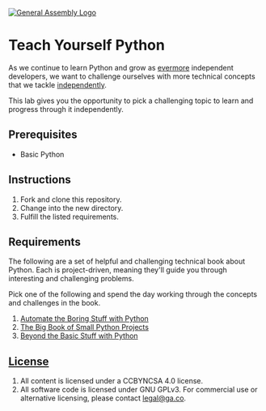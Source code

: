 [![General Assembly Logo](https://camo.githubusercontent.com/1a91b05b8f4d44b5bbfb83abac2b0996d8e26c92/687474703a2f2f692e696d6775722e636f6d2f6b6538555354712e706e67)](https://generalassemb.ly/education/web-development-immersive)

# Teach Yourself Python

As we continue to learn Python and grow as
[evermore](https://www.youtube.com/watch?v=EXLgZZE072g) independent developers,
we want to challenge ourselves with more technical concepts that we tackle
[independently](https://www.youtube.com/watch?v=dQw4w9WgXcQ).

This lab gives you the opportunity to pick a challenging topic to learn and
progress through it independently.

## Prerequisites

- Basic Python

## Instructions

1.  Fork and clone this repository.
1.  Change into the new directory.
1.  Fulfill the listed requirements.

## Requirements

The following are a set of helpful and challenging technical book about Python.
Each is project-driven, meaning they'll guide you through interesting and
challenging problems.

Pick one of the following and spend the day working through the concepts and
challenges in the book.

1. [Automate the Boring Stuff with Python](https://automatetheboringstuff.com/)
2. [The Big Book of Small Python Projects](https://inventwithpython.com/bigbookpython/)
3. [Beyond the Basic Stuff with Python](https://inventwithpython.com/beyond/)

## [License](LICENSE)

1.  All content is licensed under a CC­BY­NC­SA 4.0 license.
1.  All software code is licensed under GNU GPLv3. For commercial use or
    alternative licensing, please contact legal@ga.co.
